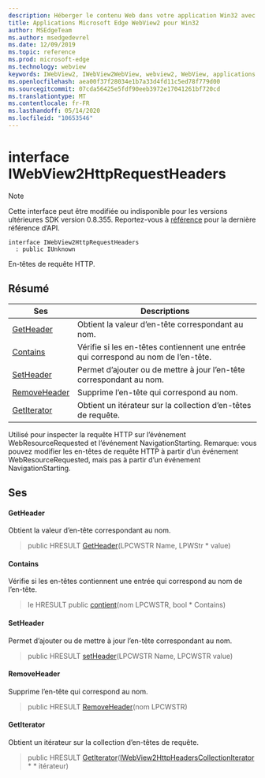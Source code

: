 ```yaml
---
description: Héberger le contenu Web dans votre application Win32 avec le contrôle Microsoft Edge WebView2
title: Applications Microsoft Edge WebView2 pour Win32
author: MSEdgeTeam
ms.author: msedgedevrel
ms.date: 12/09/2019
ms.topic: reference
ms.prod: microsoft-edge
ms.technology: webview
keywords: IWebView2, IWebView2WebView, webview2, WebView, applications Win32, Win32, Edge
ms.openlocfilehash: aea00f37f28034e1b7a33d4fd11c5ed78f779d00
ms.sourcegitcommit: 07cda56425e5fdf90eeb3972e17041261bf720cd
ms.translationtype: MT
ms.contentlocale: fr-FR
ms.lasthandoff: 05/14/2020
ms.locfileid: "10653546"
---
```

# interface IWebView2HttpRequestHeaders 

> [!NOTE]
> Cette interface peut être modifiée ou indisponible pour les versions ultérieures SDK version 0.8.355. Reportez-vous à [référence](../../../webview2-api-reference.md) pour la dernière référence d’API.

```
interface IWebView2HttpRequestHeaders
  : public IUnknown
```

En-têtes de requête HTTP.

## Résumé

 Ses                        | Descriptions
--------------------------------|---------------------------------------------
[GetHeader](#getheader) | Obtient la valeur d’en-tête correspondant au nom.
[Contains](#contains) | Vérifie si les en-têtes contiennent une entrée qui correspond au nom de l’en-tête.
[SetHeader](#setheader) | Permet d’ajouter ou de mettre à jour l’en-tête correspondant au nom.
[RemoveHeader](#removeheader) | Supprime l’en-tête qui correspond au nom.
[GetIterator](#getiterator) | Obtient un itérateur sur la collection d’en-têtes de requête.

Utilisé pour inspecter la requête HTTP sur l’événement WebResourceRequested et l’événement NavigationStarting. Remarque: vous pouvez modifier les en-têtes de requête HTTP à partir d’un événement WebResourceRequested, mais pas à partir d’un événement NavigationStarting.

## Ses

#### GetHeader 

Obtient la valeur d’en-tête correspondant au nom.

> public HRESULT [GetHeader](#getheader)(LPCWSTR Name, LPWStr * value)

#### Contains 

Vérifie si les en-têtes contiennent une entrée qui correspond au nom de l’en-tête.

> le HRESULT public [contient](#contains)(nom LPCWSTR, bool * Contains)

#### SetHeader 

Permet d’ajouter ou de mettre à jour l’en-tête correspondant au nom.

> public HRESULT [setHeader](#setheader)(LPCWSTR Name, LPCWSTR value)

#### RemoveHeader 

Supprime l’en-tête qui correspond au nom.

> public HRESULT [RemoveHeader](#removeheader)(nom LPCWSTR)

#### GetIterator 

Obtient un itérateur sur la collection d’en-têtes de requête.

> public HRESULT [GetIterator](#getiterator)([IWebView2HttpHeadersCollectionIterator](IWebView2HttpHeadersCollectionIterator.md) * * itérateur)

